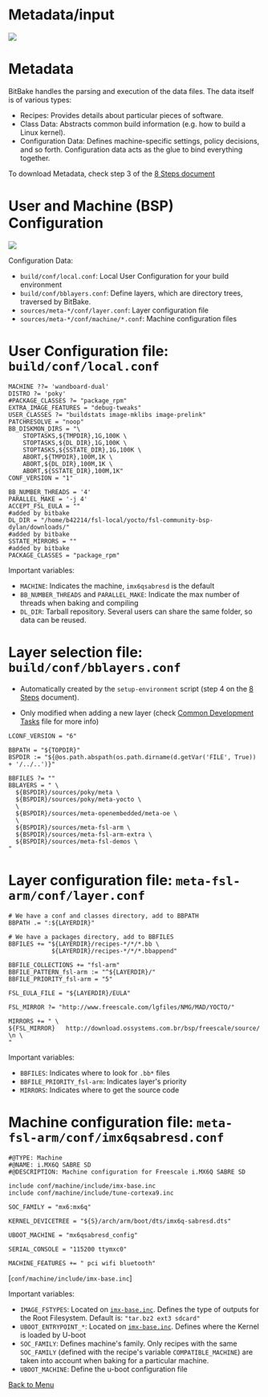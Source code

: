 # Metadata/input

![](http://www.yoctoproject.org/docs/current/yocto-project-qs/figures/yocto-environment.png)

# Metadata

BitBake handles the parsing and execution of the data files. The data itself is of various types:

* Recipes: Provides details about particular pieces of software.
* Class Data: Abstracts common build information (e.g. how to build a Linux kernel).
* Configuration Data: Defines machine-specific settings, policy decisions, and so forth. Configuration data acts as the glue to bind everything together.

To download Metadata, check step 3 of the [8 Steps document](./8steps.html)


# User and Machine (BSP) Configuration

![](https://www.yoctoproject.org/docs/current/yocto-project-qs/figures/yocto-environment.png)

Configuration Data:

* `build/conf/local.conf`: Local User Configuration for your build environment
* `build/conf/bblayers.conf`: Define layers, which are directory trees, traversed by BitBake.
* `sources/meta-*/conf/layer.conf`: Layer configuration file
* `sources/meta-*/conf/machine/*.conf`: Machine configuration files


# User Configuration file: `build/conf/local.conf`

~~~~{.python}
MACHINE ??= 'wandboard-dual'
DISTRO ?= 'poky'
#PACKAGE_CLASSES ?= "package_rpm"
EXTRA_IMAGE_FEATURES = "debug-tweaks"
USER_CLASSES ?= "buildstats image-mklibs image-prelink"
PATCHRESOLVE = "noop"
BB_DISKMON_DIRS = "\
    STOPTASKS,${TMPDIR},1G,100K \
    STOPTASKS,${DL_DIR},1G,100K \
    STOPTASKS,${SSTATE_DIR},1G,100K \
    ABORT,${TMPDIR},100M,1K \
    ABORT,${DL_DIR},100M,1K \
    ABORT,${SSTATE_DIR},100M,1K" 
CONF_VERSION = "1"

BB_NUMBER_THREADS = '4'
PARALLEL_MAKE = '-j 4'
ACCEPT_FSL_EULA = ""
#added by bitbake
DL_DIR = "/home/b42214/fsl-local/yocto/fsl-community-bsp-dylan/downloads/"
#added by bitbake
SSTATE_MIRRORS = ""
#added by bitbake
PACKAGE_CLASSES = "package_rpm"
~~~~

Important variables:

* `MACHINE`: Indicates the machine, `imx6qsabresd` is the default
* `BB_NUMBER_THREADS` and `PARALLEL_MAKE`: Indicate the max number of threads when baking and compiling
* `DL_DIR`: Tarball repository. Several users can share the same folder, so data can be reused.

# Layer selection file: `build/conf/bblayers.conf`

* Automatically created by the `setup-environment` script (step 4 on the [8 Steps](./8steps.html) document).

* Only modified when adding a new layer (check [Common Development Tasks](./development.html) file for more info)

~~~~{.python}
LCONF_VERSION = "6"

BBPATH = "${TOPDIR}"
BSPDIR := "${@os.path.abspath(os.path.dirname(d.getVar('FILE', True)) + '/../..')}"

BBFILES ?= ""
BBLAYERS = " \
  ${BSPDIR}/sources/poky/meta \
  ${BSPDIR}/sources/poky/meta-yocto \
  \
  ${BSPDIR}/sources/meta-openembedded/meta-oe \
  \
  ${BSPDIR}/sources/meta-fsl-arm \
  ${BSPDIR}/sources/meta-fsl-arm-extra \
  ${BSPDIR}/sources/meta-fsl-demos \
"
~~~~

# Layer configuration file: `meta-fsl-arm/conf/layer.conf`

~~~~{.python}
# We have a conf and classes directory, add to BBPATH
BBPATH .= ":${LAYERDIR}"

# We have a packages directory, add to BBFILES
BBFILES += "${LAYERDIR}/recipes-*/*/*.bb \
            ${LAYERDIR}/recipes-*/*/*.bbappend"

BBFILE_COLLECTIONS += "fsl-arm"
BBFILE_PATTERN_fsl-arm := "^${LAYERDIR}/"
BBFILE_PRIORITY_fsl-arm = "5"

FSL_EULA_FILE = "${LAYERDIR}/EULA"

FSL_MIRROR ?= "http://www.freescale.com/lgfiles/NMG/MAD/YOCTO/"

MIRRORS += " \
${FSL_MIRROR}	http://download.ossystems.com.br/bsp/freescale/source/ \n \
"
~~~~

Important variables:

* `BBFILES`: Indicates where to look for `.bb*` files
* `BBFILE_PRIORITY_fsl-arm`: Indicates layer's priority
* `MIRRORS`: Indicates where to get the source code


# Machine configuration file: `meta-fsl-arm/conf/imx6qsabresd.conf`

~~~~{.python}
#@TYPE: Machine
#@NAME: i.MX6Q SABRE SD
#@DESCRIPTION: Machine configuration for Freescale i.MX6Q SABRE SD

include conf/machine/include/imx-base.inc
include conf/machine/include/tune-cortexa9.inc

SOC_FAMILY = "mx6:mx6q"

KERNEL_DEVICETREE = "${S}/arch/arm/boot/dts/imx6q-sabresd.dts"

UBOOT_MACHINE = "mx6qsabresd_config"

SERIAL_CONSOLE = "115200 ttymxc0"

MACHINE_FEATURES += " pci wifi bluetooth"
~~~~

[`conf/machine/include/imx-base.inc`]


Important variables:

* `IMAGE_FSTYPES`: Located on [`imx-base.inc`]((http://git.yoctoproject.org/cgit/cgit.cgi/meta-fsl-arm/tree/conf/machine/include/imx-base.inc)). Defines the type of outputs for the Root Filesystem. Default is: `"tar.bz2 ext3 sdcard"`
* `UBOOT_ENTRYPOINT_*`: Located on [`imx-base.inc`]((http://git.yoctoproject.org/cgit/cgit.cgi/meta-fsl-arm/tree/conf/machine/include/imx-base.inc)). Defines where the Kernel is loaded by U-boot
* `SOC_FAMILY`: Defines machine's family. Only recipes with the same `SOC_FAMILY` (defined with the
recipe's variable `COMPATIBLE_MACHINE`) are taken into account when baking for a particular machine.
* `UBOOT_MACHINE`: Define the u-boot configuration file

[Back to Menu](./menu.html#(2))
